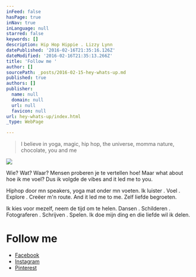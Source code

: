 ```yaml
---
inFeed: false
hasPage: true
inNav: true
inLanguage: null
starred: false
keywords: []
description: Hip Hop Hippie . Lizzy Lynn
datePublished: '2016-02-16T21:35:16.126Z'
dateModified: '2016-02-16T21:35:13.266Z'
title: 'Follow me '
author: []
sourcePath: _posts/2016-02-15-hey-whats-up.md
published: true
authors: []
publisher:
  name: null
  domain: null
  url: null
  favicon: null
url: hey-whats-up/index.html
_type: WebPage

---
```

> I believe in yoga, magic, hip hop, the universe, momma nature, chocolate, you and me

![](https://the-grid-user-content.s3-us-west-2.amazonaws.com/2c0fb7be-8129-4c67-9cba-02e541ecf8ea.jpg)

Wie? Wat? Waar? Mensen proberen je te vertellen hoe! Maar what about hoe ik me voel? Dus ik volgde de vibes and it led me to you.

Hiphop door mn speakers, yoga mat onder mn voeten. Ik luister . Voel . Explore . Creëer m'n route. And it led me to me. Zelf liefde begroeten.

Ik kies voor mezelf, neem de tijd om te helen. Dansen . Schilderen . Fotograferen . Schrijven . Spelen. Ik doe mijn ding en die liefde wil ik delen.

# Follow me 

* [Facebook][0]
* [Instagram][1]
* [Pinterest][2]

[0]: https://www.facebook.com/withthehomies.yoga/?ref=hl
[1]: https://www.instagram.com/withthehomies.yoga/
[2]: https://nl.pinterest.com/lizzylynnn/